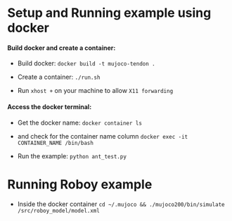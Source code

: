 # Setup and Running example using docker

#### Build docker and create a container:

- Build docker: `docker build -t mujoco-tendon .`

- Create a container: `./run.sh`

- Run `xhost +` on your machine to allow `X11 forwarding`

#### Access the docker terminal:

- Get the docker name: `docker container ls`

- and check for the container name column `docker exec -it CONTAINER_NAME /bin/bash`

- Run the example: `python ant_test.py`

# Running Roboy example

- Inside the docker container `cd ~/.mujoco && ./mujoco200/bin/simulate /src/roboy_model/model.xml`
